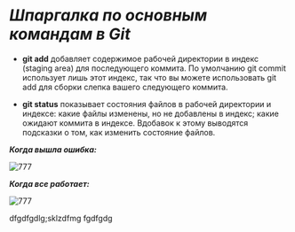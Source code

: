 # _Шпаргалка по основным командам в Git_
* **git add** добавляет содержимое рабочей директории в индекс (staging area) для последующего коммита. По умолчанию git commit использует лишь этот индекс, так что вы можете использовать git add для сборки слепка вашего следующего коммита.

* **git status** показывает состояния файлов в рабочей директории и индексе: какие файлы изменены, но не добавлены в индекс; какие ожидают коммита в индексе. Вдобавок к этому выводятся подсказки о том, как изменить состояние файлов.

_**Когда вышла ошибка:**_

![777](https://www.meme-arsenal.com/memes/65cc3ee2c47468626b6f8e37e9d9bd8b.jpg)


_**Когда все работает:**_


![777](https://avatanplus.com/files/resources/mid/577e751b50334155c5f972c1.png)

dfgdfgdlg;sklzdfmg 
fgdfgdg
